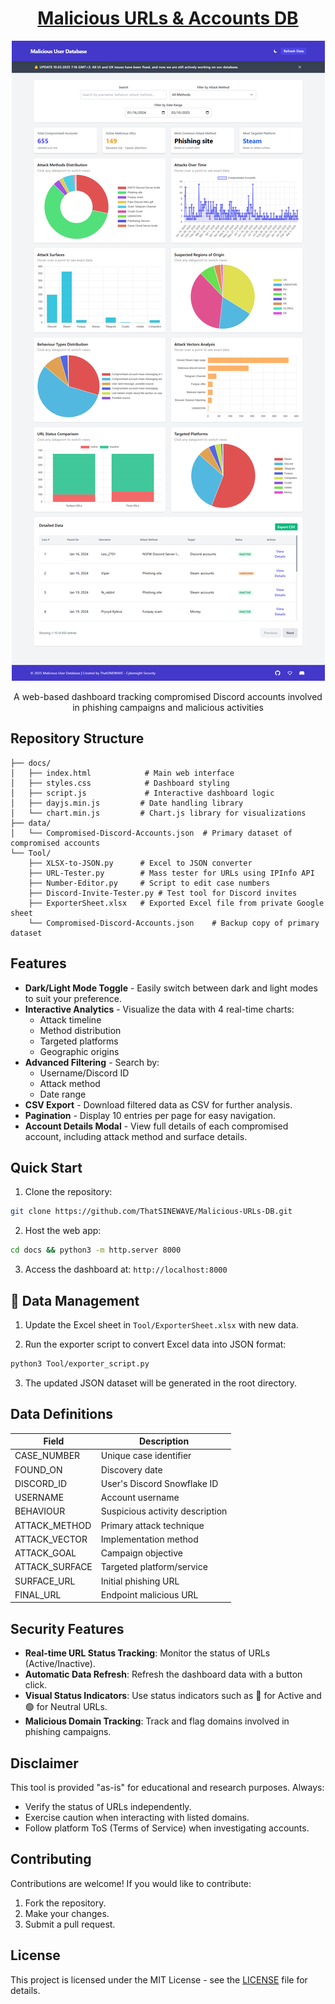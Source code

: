 <div align="center">

# [Malicious URLs & Accounts DB](https://thatsinewave.github.io/Malicious-URLs-DB/)

![Banner](https://raw.githubusercontent.com/ThatSINEWAVE/Malicious-URLs-DB/refs/heads/main/.github/SCREENSHOTS/Malicious-URLs-DB.png)

A web-based dashboard tracking compromised Discord accounts involved in phishing campaigns and malicious activities

</div>

## Repository Structure

```
├── docs/
│   ├── index.html            # Main web interface
│   ├── styles.css            # Dashboard styling
│   ├── script.js             # Interactive dashboard logic
│   ├── dayjs.min.js         # Date handling library
│   └── chart.min.js         # Chart.js library for visualizations
├── data/
│   └── Compromised-Discord-Accounts.json  # Primary dataset of compromised accounts
└── Tool/
    ├── XLSX-to-JSON.py      # Excel to JSON converter
    ├── URL-Tester.py        # Mass tester for URLs using IPInfo API
    ├── Number-Editor.py     # Script to edit case numbers
    ├── Discord-Invite-Tester.py # Test tool for Discord invites
    ├── ExporterSheet.xlsx   # Exported Excel file from private Google sheet
    └── Compromised-Discord-Accounts.json    # Backup copy of primary dataset
```

## Features

- **Dark/Light Mode Toggle** - Easily switch between dark and light modes to suit your preference.
- **Interactive Analytics** - Visualize the data with 4 real-time charts:
  - Attack timeline
  - Method distribution
  - Targeted platforms
  - Geographic origins
- **Advanced Filtering** - Search by:
  - Username/Discord ID
  - Attack method
  - Date range
- **CSV Export** - Download filtered data as CSV for further analysis.
- **Pagination** - Display 10 entries per page for easy navigation.
- **Account Details Modal** - View full details of each compromised account, including attack method and surface details.

## Quick Start

1. Clone the repository:
```bash
git clone https://github.com/ThatSINEWAVE/Malicious-URLs-DB.git
```

2. Host the web app:
```bash
cd docs && python3 -m http.server 8000
```

3. Access the dashboard at:
`http://localhost:8000`

## 🔧 Data Management

1. Update the Excel sheet in `Tool/ExporterSheet.xlsx` with new data.

2. Run the exporter script to convert Excel data into JSON format:
```bash
python3 Tool/exporter_script.py
```

3. The updated JSON dataset will be generated in the root directory.

## Data Definitions

| Field          | Description                     |
|----------------|---------------------------------|
| CASE_NUMBER    | Unique case identifier          |
| FOUND_ON       | Discovery date                  |
| DISCORD_ID     | User's Discord Snowflake ID     |
| USERNAME       | Account username                |
| BEHAVIOUR      | Suspicious activity description |
| ATTACK_METHOD  | Primary attack technique        |
| ATTACK_VECTOR  | Implementation method           |
| ATTACK_GOAL    | Campaign objective              |
| ATTACK_SURFACE | Targeted platform/service       |
| SURFACE_URL    | Initial phishing URL            |
| FINAL_URL      | Endpoint malicious URL          |

## Security Features

- **Real-time URL Status Tracking**: Monitor the status of URLs (Active/Inactive).
- **Automatic Data Refresh**: Refresh the dashboard data with a button click.
- **Visual Status Indicators**: Use status indicators such as 🔴 for Active and 🟢 for Neutral URLs.
- **Malicious Domain Tracking**: Track and flag domains involved in phishing campaigns.

## Disclaimer

This tool is provided "as-is" for educational and research purposes. Always:
- Verify the status of URLs independently.
- Exercise caution when interacting with listed domains.
- Follow platform ToS (Terms of Service) when investigating accounts.

## Contributing

Contributions are welcome! If you would like to contribute:
1. Fork the repository.
2. Make your changes.
3. Submit a pull request.

## License

This project is licensed under the MIT License - see the [LICENSE](LICENSE) file for details.
